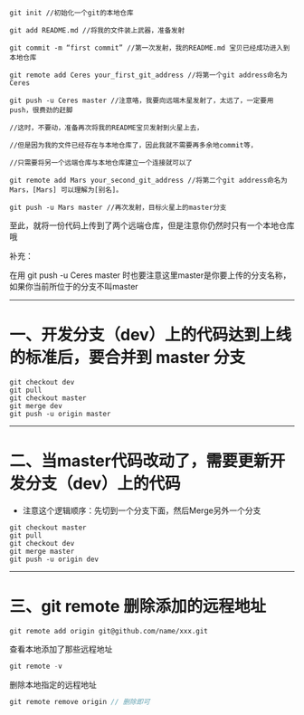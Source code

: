 ```shell
git init //初始化一个git的本地仓库
 
git add README.md //将我的文件装上武器，准备发射
 
git commit -m “first commit” //第一次发射，我的README.md 宝贝已经成功进入到本地仓库
 
git remote add Ceres your_first_git_address //将第一个git address命名为Ceres
 
git push -u Ceres master //注意咯，我要向远端木星发射了，太远了，一定要用push，很费劲的赶脚
 
//这时，不要动，准备再次将我的README宝贝发射到火星上去，
 
//但是因为我的文件已经存在与本地仓库了，因此我就不需要再多余地commit等，
 
//只需要将另一个远端仓库与本地仓库建立一个连接就可以了
 
git remote add Mars your_second_git_address //将第二个git address命名为Mars，[Mars] 可以理解为[别名]。
 
git push -u Mars master //再次发射，目标火星上的master分支
```

至此，就将一份代码上传到了两个远端仓库，但是注意你仍然时只有一个本地仓库哦

补充：  

在用 git push -u Ceres master 时也要注意这里master是你要上传的分支名称，如果你当前所位于的分支不叫master

---------------------------------------

# 一、开发分支（dev）上的代码达到上线的标准后，要合并到 master 分支
```shell
git checkout dev 
git pull
git checkout master
git merge dev
git push -u origin master
```

---------------------------------------
# 二、当master代码改动了，需要更新开发分支（dev）上的代码
* 注意这个逻辑顺序：先切到一个分支下面，然后Merge另外一个分支

```shell
git checkout master 
git pull 
git checkout dev
git merge master 
git push -u origin dev
```

---------------------------------------

# 三、git remote 删除添加的远程地址
```shell
git remote add origin git@github.com/name/xxx.git
```
查看本地添加了那些远程地址
```cpp
git remote -v
```
删除本地指定的远程地址
```cpp
git remote remove origin // 删除即可
```
